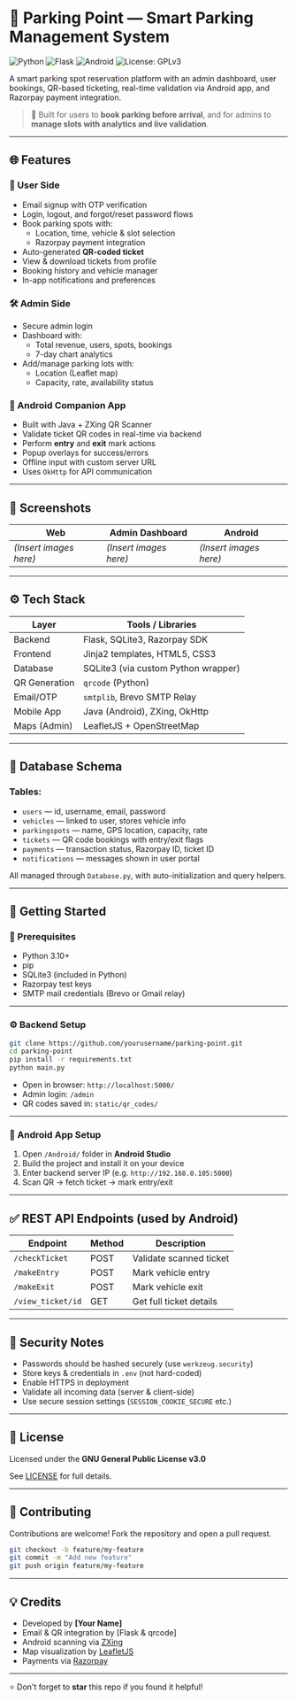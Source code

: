 # 🚗 Parking Point — Smart Parking Management System

![Python](https://img.shields.io/badge/Python-3.10-blue)
![Flask](https://img.shields.io/badge/Flask-Web%20Framework-yellow)
![Android](https://img.shields.io/badge/Android-Companion%20App-green)
![License: GPLv3](https://img.shields.io/badge/License-GPLv3-blue)

A smart parking spot reservation platform with an admin dashboard, user bookings, QR-based ticketing, real-time validation via Android app, and Razorpay payment integration.

> 👥 Built for users to **book parking before arrival**, and for admins to **manage slots with analytics and live validation**.

---

## 🌐 Features

### 🔐 User Side
- Email signup with OTP verification
- Login, logout, and forgot/reset password flows
- Book parking spots with:
  - Location, time, vehicle & slot selection
  - Razorpay payment integration
- Auto-generated **QR-coded ticket**
- View & download tickets from profile
- Booking history and vehicle manager
- In-app notifications and preferences

### 🛠 Admin Side
- Secure admin login
- Dashboard with:
  - Total revenue, users, spots, bookings
  - 7-day chart analytics
- Add/manage parking lots with:
  - Location (Leaflet map)
  - Capacity, rate, availability status

### 📱 Android Companion App
- Built with Java + ZXing QR Scanner
- Validate ticket QR codes in real-time via backend
- Perform **entry** and **exit** mark actions
- Popup overlays for success/errors
- Offline input with custom server URL
- Uses `OkHttp` for API communication

---

## 📸 Screenshots

| Web | Admin Dashboard | Android |
|-----|------------------|---------|
| *(Insert images here)* | *(Insert images here)* | *(Insert images here)* |

---

## ⚙️ Tech Stack

| Layer         | Tools / Libraries                                  |
|---------------|----------------------------------------------------|
| Backend       | Flask, SQLite3, Razorpay SDK                       |
| Frontend      | Jinja2 templates, HTML5, CSS3                      |
| Database      | SQLite3 (via custom Python wrapper)                |
| QR Generation | `qrcode` (Python)                                  |
| Email/OTP     | `smtplib`, Brevo SMTP Relay                        |
| Mobile App    | Java (Android), ZXing, OkHttp                      |
| Maps (Admin)  | LeafletJS + OpenStreetMap                          |

---

## 🧾 Database Schema

### Tables:
- `users` — id, username, email, password
- `vehicles` — linked to user, stores vehicle info
- `parkingspots` — name, GPS location, capacity, rate
- `tickets` — QR code bookings with entry/exit flags
- `payments` — transaction status, Razorpay ID, ticket ID
- `notifications` — messages shown in user portal

All managed through `Database.py`, with auto-initialization and query helpers.

---

## 🚀 Getting Started

### 📌 Prerequisites
- Python 3.10+
- pip
- SQLite3 (included in Python)
- Razorpay test keys
- SMTP mail credentials (Brevo or Gmail relay)

---

### ⚙️ Backend Setup

```bash
git clone https://github.com/yourusername/parking-point.git
cd parking-point
pip install -r requirements.txt
python main.py
```

- Open in browser: `http://localhost:5000/`
- Admin login: `/admin`
- QR codes saved in: `static/qr_codes/`

---

### 🤖 Android App Setup

1. Open `/Android/` folder in **Android Studio**
2. Build the project and install it on your device
3. Enter backend server IP (e.g. `http://192.168.0.105:5000`)
4. Scan QR → fetch ticket → mark entry/exit

---

## ✅ REST API Endpoints (used by Android)

| Endpoint          | Method | Description             |
|-------------------|--------|-------------------------|
| `/checkTicket`    | POST   | Validate scanned ticket |
| `/makeEntry`      | POST   | Mark vehicle entry      |
| `/makeExit`       | POST   | Mark vehicle exit       |
| `/view_ticket/id` | GET    | Get full ticket details |

---

## 🔐 Security Notes

- Passwords should be hashed securely (use `werkzeug.security`)
- Store keys & credentials in `.env` (not hard-coded)
- Enable HTTPS in deployment
- Validate all incoming data (server & client-side)
- Use secure session settings (`SESSION_COOKIE_SECURE` etc.)

---

## 📄 License

Licensed under the **GNU General Public License v3.0**

See [LICENSE](LICENSE) for full details.

---

## 🤝 Contributing

Contributions are welcome! Fork the repository and open a pull request.

```bash
git checkout -b feature/my-feature
git commit -m "Add new feature"
git push origin feature/my-feature
```

---

## 💡 Credits

- Developed by **[Your Name]**
- Email & QR integration by [Flask & qrcode]
- Android scanning via [ZXing](https://github.com/zxing/zxing)
- Map visualization by [LeafletJS](https://leafletjs.com)
- Payments via [Razorpay](https://razorpay.com)

---

⭐️ Don't forget to **star** this repo if you found it helpful!

